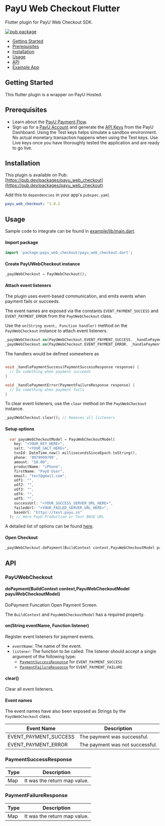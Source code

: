 # PayU Web Checkout Flutter

Flutter plugin for PayU Web Checkout SDK.

[![pub package](https://img.shields.io/pub/v/payu_web_checkout)](https://pub.dev/packages/payu_web_checkout)

* [Getting Started](#getting-started)
* [Prerequisites](#prerequisites)
* [Installation](#installation)
* [Usage](#usage)
* [API](#api)
* [Example App](https://github.com/mayurpitroda96/payu_web_checkout/blob/master/example)

## Getting Started

This flutter plugin is a wrapper on PayU Hosted.

## Prerequisites

 - Learn about the <a href="https://developer.payumoney.com/" target="_blank">PayU Payment Flow</a>.
 - Sign up for a <a href="https://onboarding.payu.in/app/account/">PayU Account</a> and generate the <a href="https://developer.payumoney.com/test-mode/" target="_blank">API Keys</a> from the PayU Dashboard. Using the Test keys helps simulate a sandbox environment. No actual monetary transaction happens when using the Test keys. Use Live keys once you have thoroughly tested the application and are ready to go live.
 

## Installation

This plugin is available on Pub: [https://pub.dev/packages/payu_web_checkout](https://pub.dev/packages/payu_web_checkout)

Add this to `dependencies` in your app's `pubspec.yaml`

```yaml
payu_web_checkout: ^1.0.2
```

## Usage

Sample code to integrate can be found in [example/lib/main.dart](example/lib/main.dart).

#### Import package 

```dart
import 'package:payu_web_checkout/payu_web_checkout.dart';
```

#### Create PayUWebCheckout instance

```dart
_payUWebCheckout = PayUWebCheckout();
```

#### Attach event listeners

The plugin uses event-based communication, and emits events when payment fails or succeeds.

The event names are exposed via the constants `EVENT_PAYMENT_SUCCESS` and `EVENT_PAYMENT_ERROR` from the `PayUWebCheckout` class.

Use the `on(String event, Function handler)` method on the `PayUWebCheckout` instance to attach event listeners.

```dart
_payUWebCheckout.on(PayUWebCheckout.EVENT_PAYMENT_SUCCESS, _handlePaymentSuccess);
_payUWebCheckout.on(PayUWebCheckout.EVENT_PAYMENT_ERROR, _handlePaymentError);
```

The handlers would be defined somewhere as

```dart

void _handlePaymentSuccess(PaymentSuccessResponse response) {
  // Do something when payment succeeds
}

void _handlePaymentError(PaymentFailureResponse response) {
  // Do something when payment fails
}
```

To clear event listeners, use the `clear` method on the `PayUWebCheckout` instance.

```dart
_payUWebCheckout.clear(); // Removes all listeners
```

#### Setup options

```dart
  var payuWebCheckoutModel = PayuWebCheckoutModel(
    key: "<YOUR_KEY_HERE>",
    salt: "<YOUR_SALT_HERE>",
    txnId: DateTime.now().millisecondsSinceEpoch.toString(),
    phone: '9979999799',
    amount: "10.00",
    productName: "iPhone",
    firstName: "PayU User",
    email: "test@gmail.com",
    udf1: "",
    udf2: "",
    udf3: "",
    udf4: "",
    udf5: "",
    successUrl: "<YOUR_SUCCESS_SERVER_URL_HERE>",
    failedUrl: "<YOUR_FAILED_SERVER_URL_HERE>",
    baseUrl: "https://test.payu.in"
  ); // Here PayU Production or Test BASE URL
```

A detailed list of options can be found [here](https://developer.payumoney.com/redirect/).

#### Open Checkout

```dart
_payUWebCheckout.doPayment(BuildContext context,PayuWebCheckoutModel payuWebCheckoutModel);
```

## API

### PayUWebCheckout

#### doPayment(BuildContext context,PayuWebCheckoutModel payuWebCheckoutModel)

DoPayment Funcation Open Payment Screen. 

The `BuildContext` and `PayuWebCheckoutModel` has a required property.

#### on(String eventName, Function listener)

Register event listeners for payment events.

- `eventName`: The name of the event.
- `listener`: The function to be called. The listener should accept a single argument of the following type:
  - [`PaymentSuccessResponse`](#paymentsuccessresponse) for `EVENT_PAYMENT_SUCCESS`
  - [`PaymentFailureResponse`](#paymentfailureresponse) for `EVENT_PAYMENT_FAILURE`

#### clear()

Clear all event listeners.


#### Event names

The event names have also been exposed as Strings by the `PayUWebCheckout` class.

| Event Name            | Description                      |
| --------------------- | -------------------------------- |
| EVENT_PAYMENT_SUCCESS | The payment was successful.      |
| EVENT_PAYMENT_ERROR   | The payment was not successful.  |

### PaymentSuccessResponse

| Type   | Description                   |
| ------ | ----------------------------- |
| Map    | It was the return map value.  |

### PaymentFailureResponse

| Type   | Description                     |
| ------ | ------------------------------- |
| Map    | It was the return map value.    |
